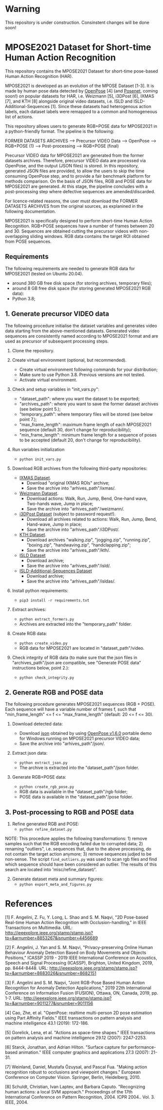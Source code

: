 # Warning

This repository is under construction. Consinstent changes will be done soon!

# MPOSE2021 Dataset for Short-time Human Action Recognition

This repository contains the MPOSE2021 Dataset for short-time pose-based Human Action Recognition (HAR). 

MPOSE2021 is developed as an evolution of the MPOSE Dataset [1-3]. It is made by human pose data detected by 
[OpenPose](https://github.com/CMU-Perceptual-Computing-Lab/openpose) [4] (and [Posenet](https://github.com/tensorflow/tfjs-models/tree/master/posenet), coming soon!) 
on popular datasets for HAR, i.e. Weizmann [5], i3DPost [6], IXMAS [7], and KTH [8] alongside original video datasets, i.e. ISLD and ISLD-Additional-Sequences [1]. 
Since these datasets had heterogenous action labels, each dataset labels were remapped to a common and homogeneous list of actions.

This repository allows users to generate RGB+POSE data for MPOSE2021 in a python-friendly format. The pipeline is the following:

FORMER DATASETS ARCHIVES --> Precursor VIDEO Data --> OpenPose --> RGB+POSE (1) --> Post-processing --> RGB+POSE (final)
                                                  
Precursor VIDEO data for MPOSE2021 are generated from the former datasets archives. Therefore, precursor VIDEO data are processed via OpenPose, and the output (JSON files) is stored. In this repository, generated JSON files are provided, to allow the users to skip the time consuming OpenPose step, and to provide a fair benchmark platform for methods comparison. On the basis of JSON files, RGB and POSE data for MPOSE2021 are generated. At this stage, the pipeline concludes with a post-processing step where defective sequences are amended/discarded.

For licence-related reasons, the user must download the FORMER DATASETS ARCHIVES from the original sources, as explanined in the following documentation.

MPOSE2021 is specifically designed to perform short-time Human Action Recognition. RGB+POSE sequences have a number of frames between 20 and 30. Sequences are obtained cutting the precursor videos with non-overlapping sliding windows. RGB data contains the target ROI obtained from POSE sequences. 

## Requirements
The following requirements are needed to generate RGB data for MPOSE2021 (tested on Ubuntu 20.04).
* around 380 GB free disk space (for storing archives, temporary files);
* around 8 GB free disk space (for storing generated MPOSE2021 RGB data):
* Python 3.8;

## 1. Generate precursor VIDEO data
The following procedure initialise the dataset variables and generates video data starting from the above-mentioned datasets. Generated video sequences are consistently named according to MPOSE2021 format and are used as precursor of subsequent processing steps.

1. Clone the repository.

2. Create virtual environment (optional, but recommended).
    * Create virtual environment following commands for your distribution;
    * Make sure to use Python 3.8. Previous versions are not tested.
    * Activate virtual environment.

3. Check and setup variables in "init_vars.py":
    * "dataset_path": where you want the dataset to be exported;
    * "archives_path": where you want to save the former dataset archives (see below point 5.);
    * "temporary_path": where temporary files will be stored (see below point 7.);
    * "max_frame_length": maximum frame length of each MPOSE2021 sequence (default 30, don't change for reproducibility);
    * "min_frame_length": minimum frame length for a sequence of poses to be accepted (default 20, don't change for reproducibility).

4. Run variables initialization
    * `python init_vars.py`

5. Download RGB archives from the following third-party repositories:
    * [IXMAS Dataset](https://www.epfl.ch/labs/cvlab/data/data-ixmas10).
        * Download "original IXMAS ROIs" archive;
        * Save the archive into "arhives_path"/ixmas/.
    * [Weizmann Dataset](http://www.wisdom.weizmann.ac.il/~vision/SpaceTimeActions.html).
        * Download actions: Walk, Run, Jump, Bend, One-hand wave, Two-hands wave, Jump in place;
        * Save the archive into "arhives_path"/weizmann/.
    * [i3DPost Dataset](http://kahlan.eps.surrey.ac.uk/i3dpost_action/) (subject to password request!).
        * Download all archives related to actions: Walk, Run, Jump, Bend, Hand-wave, Jump in place;
        * Save the archive into "arhives_path"/i3DPost/.
    * [KTH Dataset](https://www.csc.kth.se/cvap/actions/).
        * Download archives "walking.zip", "jogging.zip", "running.zip", "boxing.zip", "handwaving.zip", "handclapping.zip";
        * Save the archive into "arhives_path"/kth/.
    * [ISLD Dataset](https://doi.org/10.25405/data.ncl.14061806.v1)
        * Download archive;
        * Save the archive into "arhives_path"/isld/.
    * [ISLD-Additional-Sequences Dataset](https://drive.google.com/file/d/1L1AvAP56fUwHQO6QvRGuYxfAHllw5PLe/view?usp=sharing)
        * Download archive;
        * Save the archive into "arhives_path"/isldas/.

6. Install python requirements:
    * `pip3 install -r requirements.txt`

7. Extract archives:
    * `python extract_formers.py`
    *  Archives are extracted into the "temporary_path" folder.
  
8. Create RGB data:
    * `python create_video.py`
    * RGB data for MPOSE2021 are located in "dataset_path"/video.
    
9. Check integrity of RGB data (to make sure that the json files in "archives_path"/json are compatible, see "Generate POSE data" instructions below, point 2.):
    * `python check_integrity.py`

## 2. Generate RGB and POSE data
The following procedure generates MPOSE2021 sequences (RGB + POSE). Each sequence will have a variable number of frames f, such that "min_frame_length" <= f <= "max_frame_length" (default: 20 <= f <= 30).

1. Download detected data:
    * Download [json](https://drive.google.com/file/d/1wgkgN6dPcHL7-zZsAj73CUgZm5GJamYT/view?usp=sharing) obtained by using [OpenPose v1.6.0](https://github.com/CMU-Perceptual-Computing-Lab/openpose/releases) portable demo for Windows running on MPOSE2021 precursor VIDEO data;
    * Save the archive into "arhives_path"/json/.
   
2. Extract json data:
    * `python extract_json.py`
    * The archive is extracted into the "dataset_path"/json folder.
    
3. Generate RGB+POSE data:
    * `python create_rgb_pose.py`
    * RGB data is available in the "dataset_path"/rgb folder;
    * POSE data is available in the "dataset_path"/pose folder.

## 3. Post-processing to RGB and POSE data
1. Refine generated RGB and POSE:
    * `python refine_dataset.py`

NOTE: This procedure applies the following transformations: 1) remove samples such that the RGB encoding failed due to corrupted data; 2) renaming "outliers", i.e. sequences that, due to the above processing, do not contain the target action anymore; 3) remove sequences judjed to be non-sense. The script `find_outliers.py` was used to scan rgb files and find which sequence should have been considered an outlier. The results of this search are located into 'misc/refine_dataset/'.

2. Generate dataset meta and summary figures:
    * `python export_meta_and_figures.py`

# References
[1] F. Angelini, Z. Fu, Y. Long, L. Shao and S. M. Naqvi, "2D Pose-based Real-time Human Action Recognition with Occlusion-handling," in IEEE Transactions on Multimedia. URL: http://ieeexplore.ieee.org/stamp/stamp.jsp?tp=&arnumber=8853267&isnumber=4456689

[2] F. Angelini, J. Yan and S. M. Naqvi, "Privacy-preserving Online Human Behaviour Anomaly Detection Based on Body Movements and Objects Positions," ICASSP 2019 - 2019 IEEE International Conference on Acoustics, Speech and Signal Processing (ICASSP), Brighton, United Kingdom, 2019, pp. 8444-8448. URL: http://ieeexplore.ieee.org/stamp/stamp.jsp?tp=&arnumber=8683026&isnumber=8682151

[3] F. Angelini and S. M. Naqvi, "Joint RGB-Pose Based Human Action Recognition for Anomaly Detection Applications," 2019 22th International Conference on Information Fusion (FUSION), Ottawa, ON, Canada, 2019, pp. 1-7. URL: http://ieeexplore.ieee.org/stamp/stamp.jsp?tp=&arnumber=9011277&isnumber=9011156

[4] Cao, Zhe, et al. "OpenPose: realtime multi-person 2D pose estimation using Part Affinity Fields." IEEE transactions on pattern analysis and machine intelligence 43.1 (2019): 172-186.

[5] Gorelick, Lena, et al. "Actions as space-time shapes." IEEE transactions on pattern analysis and machine intelligence 29.12 (2007): 2247-2253.

[6] Starck, Jonathan, and Adrian Hilton. "Surface capture for performance-based animation." IEEE computer graphics and applications 27.3 (2007): 21-31.

[7] Weinland, Daniel, Mustafa Özuysal, and Pascal Fua. "Making action recognition robust to occlusions and viewpoint changes." European Conference on Computer Vision. Springer, Berlin, Heidelberg, 2010.

[8] Schuldt, Christian, Ivan Laptev, and Barbara Caputo. "Recognizing human actions: a local SVM approach." Proceedings of the 17th International Conference on Pattern Recognition, 2004. ICPR 2004.. Vol. 3. IEEE, 2004.
